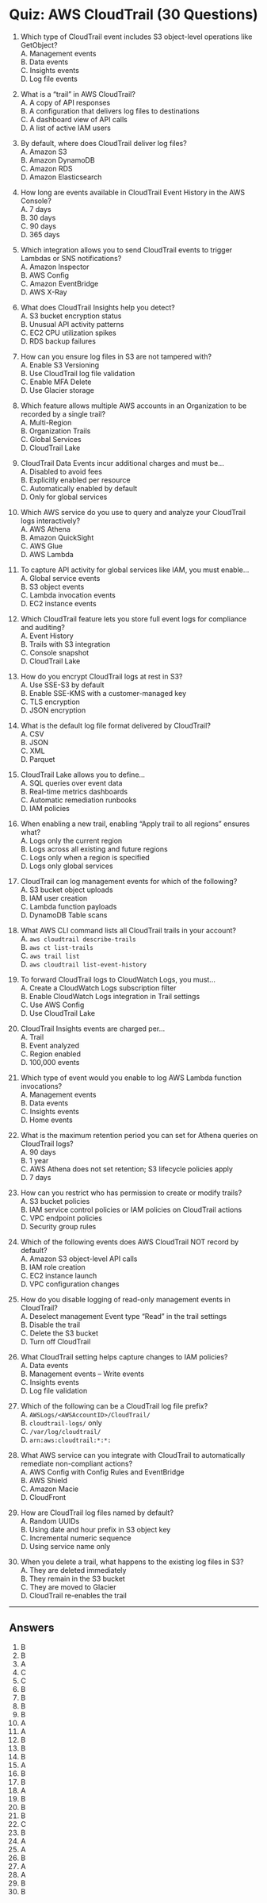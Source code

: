 # Quiz: AWS CloudTrail (30 Questions)

1. Which type of CloudTrail event includes S3 object-level operations like GetObject?  
   A. Management events  
   B. Data events  
   C. Insights events  
   D. Log file events  

2. What is a “trail” in AWS CloudTrail?  
   A. A copy of API responses  
   B. A configuration that delivers log files to destinations  
   C. A dashboard view of API calls  
   D. A list of active IAM users  

3. By default, where does CloudTrail deliver log files?  
   A. Amazon S3  
   B. Amazon DynamoDB  
   C. Amazon RDS  
   D. Amazon Elasticsearch  

4. How long are events available in CloudTrail Event History in the AWS Console?  
   A. 7 days  
   B. 30 days  
   C. 90 days  
   D. 365 days  

5. Which integration allows you to send CloudTrail events to trigger Lambdas or SNS notifications?  
   A. Amazon Inspector  
   B. AWS Config  
   C. Amazon EventBridge  
   D. AWS X-Ray  

6. What does CloudTrail Insights help you detect?  
   A. S3 bucket encryption status  
   B. Unusual API activity patterns  
   C. EC2 CPU utilization spikes  
   D. RDS backup failures  

7. How can you ensure log files in S3 are not tampered with?  
   A. Enable S3 Versioning  
   B. Use CloudTrail log file validation  
   C. Enable MFA Delete  
   D. Use Glacier storage  

8. Which feature allows multiple AWS accounts in an Organization to be recorded by a single trail?  
   A. Multi-Region  
   B. Organization Trails  
   C. Global Services  
   D. CloudTrail Lake  

9. CloudTrail Data Events incur additional charges and must be...  
   A. Disabled to avoid fees  
   B. Explicitly enabled per resource  
   C. Automatically enabled by default  
   D. Only for global services  

10. Which AWS service do you use to query and analyze your CloudTrail logs interactively?  
    A. AWS Athena  
    B. Amazon QuickSight  
    C. AWS Glue  
    D. AWS Lambda  

11. To capture API activity for global services like IAM, you must enable...  
    A. Global service events  
    B. S3 object events  
    C. Lambda invocation events  
    D. EC2 instance events  

12. Which CloudTrail feature lets you store full event logs for compliance and auditing?  
    A. Event History  
    B. Trails with S3 integration  
    C. Console snapshot  
    D. CloudTrail Lake  

13. How do you encrypt CloudTrail logs at rest in S3?  
    A. Use SSE-S3 by default  
    B. Enable SSE-KMS with a customer-managed key  
    C. TLS encryption  
    D. JSON encryption  

14. What is the default log file format delivered by CloudTrail?  
    A. CSV  
    B. JSON  
    C. XML  
    D. Parquet  

15. CloudTrail Lake allows you to define...  
    A. SQL queries over event data  
    B. Real-time metrics dashboards  
    C. Automatic remediation runbooks  
    D. IAM policies  

16. When enabling a new trail, enabling “Apply trail to all regions” ensures what?  
    A. Logs only the current region  
    B. Logs across all existing and future regions  
    C. Logs only when a region is specified  
    D. Logs only global services  

17. CloudTrail can log management events for which of the following?  
    A. S3 bucket object uploads  
    B. IAM user creation  
    C. Lambda function payloads  
    D. DynamoDB Table scans  

18. What AWS CLI command lists all CloudTrail trails in your account?  
    A. `aws cloudtrail describe-trails`  
    B. `aws ct list-trails`  
    C. `aws trail list`  
    D. `aws cloudtrail list-event-history`  

19. To forward CloudTrail logs to CloudWatch Logs, you must...  
    A. Create a CloudWatch Logs subscription filter  
    B. Enable CloudWatch Logs integration in Trail settings  
    C. Use AWS Config  
    D. Use CloudTrail Lake  

20. CloudTrail Insights events are charged per...  
    A. Trail  
    B. Event analyzed  
    C. Region enabled  
    D. 100,000 events  

21. Which type of event would you enable to log AWS Lambda function invocations?  
    A. Management events  
    B. Data events  
    C. Insights events  
    D. Home events  

22. What is the maximum retention period you can set for Athena queries on CloudTrail logs?  
    A. 90 days  
    B. 1 year  
    C. AWS Athena does not set retention; S3 lifecycle policies apply  
    D. 7 days  

23. How can you restrict who has permission to create or modify trails?  
    A. S3 bucket policies  
    B. IAM service control policies or IAM policies on CloudTrail actions  
    C. VPC endpoint policies  
    D. Security group rules  

24. Which of the following events does AWS CloudTrail NOT record by default?  
    A. Amazon S3 object-level API calls  
    B. IAM role creation  
    C. EC2 instance launch  
    D. VPC configuration changes  

25. How do you disable logging of read-only management events in CloudTrail?  
    A. Deselect management Event type “Read” in the trail settings  
    B. Disable the trail  
    C. Delete the S3 bucket  
    D. Turn off CloudTrail  

26. What CloudTrail setting helps capture changes to IAM policies?  
    A. Data events  
    B. Management events – Write events  
    C. Insights events  
    D. Log file validation  

27. Which of the following can be a CloudTrail log file prefix?  
    A. `AWSLogs/<AWSAccountID>/CloudTrail/`  
    B. `cloudtrail-logs/` only  
    C. `/var/log/cloudtrail/`  
    D. `arn:aws:cloudtrail:*:*:`  

28. What AWS service can you integrate with CloudTrail to automatically remediate non-compliant actions?  
    A. AWS Config with Config Rules and EventBridge  
    B. AWS Shield  
    C. Amazon Macie  
    D. CloudFront  

29. How are CloudTrail log files named by default?  
    A. Random UUIDs  
    B. Using date and hour prefix in S3 object key  
    C. Incremental numeric sequence  
    D. Using service name only  

30. When you delete a trail, what happens to the existing log files in S3?  
    A. They are deleted immediately  
    B. They remain in the S3 bucket  
    C. They are moved to Glacier  
    D. CloudTrail re-enables the trail  

---

## Answers

1. B  
2. B  
3. A  
4. C  
5. C  
6. B  
7. B  
8. B  
9. B  
10. A  
11. A  
12. B  
13. B  
14. B  
15. A  
16. B  
17. B  
18. A  
19. B  
20. B  
21. B  
22. C  
23. B  
24. A  
25. A  
26. B  
27. A  
28. A  
29. B  
30. B  
